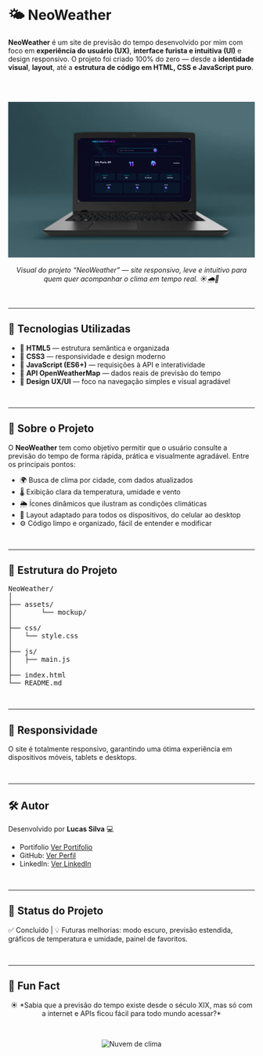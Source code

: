 # 🌤️ NeoWeather

**NeoWeather** é um site de previsão do tempo desenvolvido por mim com foco em **experiência do usuário (UX)**, **interface furista e intuitiva (UI)** e design responsivo. O projeto foi criado 100% do zero — desde a **identidade visual**, **layout**, até a **estrutura de código em HTML, CSS e JavaScript puro**.

<br><br>

<p align="center">
  <img src="assets/mockup/NEOWERTHER.png" alt="Mockup do site NeoWeather" width="600" />
</p>

<p align="center">
  <i>Visual do projeto “NeoWeather” — site responsivo, leve e intuitivo para quem quer acompanhar o clima em tempo real. ☀️🌧️🌙</i>
</p>

<br>

---

## 🚀 Tecnologias Utilizadas

- 🔹 **HTML5** — estrutura semântica e organizada  
- 🔹 **CSS3** — responsividade e design moderno  
- 🔹 **JavaScript (ES6+)** — requisições à API e interatividade  
- 🔹 **API OpenWeatherMap** — dados reais de previsão do tempo  
- 🔹 **Design UX/UI** — foco na navegação simples e visual agradável  

<br>

---

## 🧠 Sobre o Projeto

O **NeoWeather** tem como objetivo permitir que o usuário consulte a previsão do tempo de forma rápida, prática e visualmente agradável. Entre os principais pontos:

- 🌍 Busca de clima por cidade, com dados atualizados  
- 🌡️ Exibição clara da temperatura, umidade e vento  
- 🌦️ Ícones dinâmicos que ilustram as condições climáticas  
- 📱 Layout adaptado para todos os dispositivos, do celular ao desktop  
- ⚙️ Código limpo e organizado, fácil de entender e modificar  

<br>

---

## 📁 Estrutura do Projeto

<pre>
NeoWeather/
│
├── assets/
│       └── mockup/
│
├── css/
│   └── style.css
│
├── js/
│   ├── main.js
│
├── index.html
└── README.md
</pre>

<br>

---

## 📱 Responsividade

O site é totalmente responsivo, garantindo uma ótima experiência em dispositivos móveis, tablets e desktops.

<br>

---

## 🛠️ Autor

Desenvolvido por **Lucas Silva** 💻

- Portifolio [Ver Portifolio](https://portif-lio-nu-two.vercel.app/)  
- GitHub: [Ver Perfil](https://github.com/Lucas-tech-silva)  
- LinkedIn: [Ver LinkedIn](https://www.linkedin.com/in/lucassilva-developer/)

<br>

---

## 📌 Status do Projeto

✅ Concluído | 💡 Futuras melhorias: modo escuro, previsão estendida, gráficos de temperatura e umidade, painel de favoritos.

<br>

---

## 🎉 Fun Fact

<p align="center">
  ☀️ *Sabia que a previsão do tempo existe desde o século XIX, mas só com a internet e APIs ficou fácil para todo mundo acessar?*  
</p>

<br>

<p align="center">
  <img src="https://media1.tenor.com/m/GtDkRSPU9CgAAAAC/cloud-weather.gif" alt="Nuvem de clima " width="300" />
</p>

<br>
